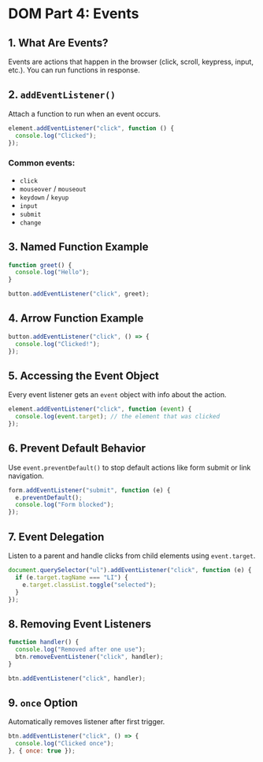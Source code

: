 # DOM Part 4: Events

## 1. What Are Events?

Events are actions that happen in the browser (click, scroll, keypress, input, etc.). You can run functions in response.

## 2. `addEventListener()`

Attach a function to run when an event occurs.

```js
element.addEventListener("click", function () {
  console.log("Clicked");
});
```

### Common events:

* `click`
* `mouseover` / `mouseout`
* `keydown` / `keyup`
* `input`
* `submit`
* `change`

## 3. Named Function Example

```js
function greet() {
  console.log("Hello");
}

button.addEventListener("click", greet);
```

## 4. Arrow Function Example

```js
button.addEventListener("click", () => {
  console.log("Clicked!");
});
```

## 5. Accessing the Event Object

Every event listener gets an `event` object with info about the action.

```js
element.addEventListener("click", function (event) {
  console.log(event.target); // the element that was clicked
});
```

## 6. Prevent Default Behavior

Use `event.preventDefault()` to stop default actions like form submit or link navigation.

```js
form.addEventListener("submit", function (e) {
  e.preventDefault();
  console.log("Form blocked");
});
```

## 7. Event Delegation

Listen to a parent and handle clicks from child elements using `event.target`.

```js
document.querySelector("ul").addEventListener("click", function (e) {
  if (e.target.tagName === "LI") {
    e.target.classList.toggle("selected");
  }
});
```

## 8. Removing Event Listeners

```js
function handler() {
  console.log("Removed after one use");
  btn.removeEventListener("click", handler);
}

btn.addEventListener("click", handler);
```

## 9. `once` Option

Automatically removes listener after first trigger.

```js
btn.addEventListener("click", () => {
  console.log("Clicked once");
}, { once: true });
```
